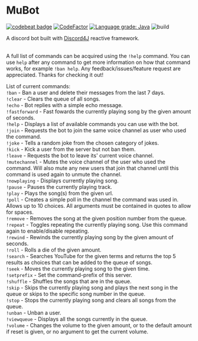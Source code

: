 # MuBot
[![codebeat badge](https://codebeat.co/badges/873a6429-f29d-4fb1-8e21-064723b5fd3d)](https://codebeat.co/projects/github-com-reptar25-mubot-dev)
[![CodeFactor](https://www.codefactor.io/repository/github/reptar25/mubot/badge)](https://www.codefactor.io/repository/github/reptar25/mubot)
[![Language grade: Java](https://img.shields.io/lgtm/grade/java/g/reptar25/MuBot.svg?logo=lgtm&logoWidth=18)](https://lgtm.com/projects/g/reptar25/MuBot/context:java)
![build](https://github.com/reptar25/MuBot/workflows/build/badge.svg)

A discord bot built with <a href="https://github.com/Discord4J/Discord4J">Discord4J</a> reactive framework.<br/><br/>

A full list of commands can be acquired using the `!help` command. 
You can use `help` after any command to get more information on how that command works, for example `!ban help`. Any feedback/issues/feature request are appreciated. 
Thanks for checking it out!

List of current commands:<br/>
`!ban` - Ban a user and delete their messages from the last 7 days.<br/>
`!clear` - Clears the queue of all songs.<br/>
`!echo` - Bot replies with a simple echo message.<br/>
`!fastforward` - Fast fowards the currently playing song by the given amount of seconds.<br/>
`!help` - Displays a list of available commands you can use with the bot.<br/>
`!join` - Requests the bot to join the same voice channel as user who used the command.<br/>
`!joke` - Tells a random joke from the chosen category of jokes.<br/>
`!kick` - Kick a user from the server but not ban them.<br/>
`!leave` - Requests the bot to leave its' current voice channel.<br/>
`!mutechannel` - Mutes the voice channel of the user who used the command. Will also mute any new users that join that channel until this command is used again to unmute the channel.<br/>
`!nowplaying` - Displays currently playing song.<br/>
`!pause` - Pauses the currently playing track.<br/>
`!play` - Plays the song(s) from the given url.<br/>
`!poll` - Creates a simple poll in the channel the command was used in. Allows up to 10 choices. All arguments must be contained in quotes to allow for spaces.<br/>
`!remove` - Removes the song at the given position number from the queue.<br/>
`!repeat` - Toggles repeating the currently playing song. Use this command again to enable/disable repeating.<br/>
`!rewind` - Rewinds the currently playing song by the given amount of seconds.<br/>
`!roll` - Rolls a die of the given amount.<br/>
`!search` - Searches YouTube for the given terms and returns the top 5 results as choices that can be added to the queue of songs.<br/>
`!seek` - Moves the currently playing song to the given time.<br/>
`!setprefix` - Set the command-prefix of this server.<br/>
`!shuffle` - Shuffles the songs that are in the queue.<br/>
`!skip` - Skips the currently playing song and plays the next song in the queue or skips to the specific song number in the queue.<br/>
`!stop` - Stops the currently playing song and clears all songs from the queue.<br/>
`!unban` - Unban a user.<br/>
`!viewqueue` - Displays all the songs currently in the queue.<br/>
`!volume` - Changes the volume to the given amount, or to the default amount if reset is given, or no argument to get the current volume.<br/>